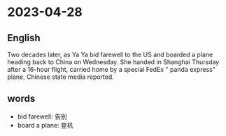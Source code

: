 # 2023-04-28

## English
Two decades later, as Ya Ya bid farewell to 
the US and boarded a plane heading back
to China on Wednesday. She handed in
Shanghai Thursday after a 16-hour flight,
carried home by a special FedEx " panda
express" plane, Chinese state media reported.


## words
* bid farewell: 告别
* board a plane: 登机

